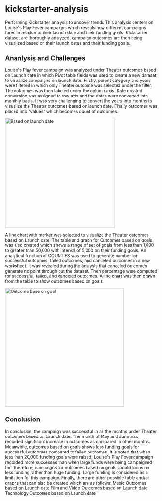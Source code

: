 # kickstarter-analysis
Performing Kickstarter analysis to uncover trends
This analysis centers on Louise's Play Fever campaigns which reveals how different campaigns fared in relation to their launch date and their funding goals. Kickstarter dataset are thoroughly analyzed, campaign outcomes are then being visualized based on their launch dates and their funding goals.
## Ananlysis and Challenges
Louise's Play fever campaign was analyzed under Theater outcomes based on Launch date in which Pivot table fields was used to create a new dataset to visualize campaigns on launch date. Firstly, parent category and years were filtered in which only Theater outcome was selected under the filter. The outcomes was then labeled under the column axis. Date created conversion was assigned to row axis and the dates were converted into monthly basis. It was very challenging to convert the years into months to visualize the Theater outcomes based on launch date. Finally outcomes was placed into "values" which becomes count of outcomes.


<img width="363" alt="Based on launch date" src="https://user-images.githubusercontent.com/89113627/133306658-fc908b11-559f-43e7-aec3-93bca88c09fd.PNG">

A line chart with marker was selected to visualize the Theater outcomes based on Launch date.
The table and graph for Outcomes based on goals was also created which shows a range of set of goals from less than 1,000 to greater than 50,000 with interval of 5,000 on their funding goals. An analytical function of COUNTIFS was used to generate number for successful outcomes, failed outcomes, and canceled outcomes in a  new worksheet. It was revealed during the analysis that canceled outcomes generate no point through out the dataset. Then percentage were computed for successful, failed, and canceled outcomes.
A line chart was then drawn from the table to show outcomes based on goals.


<img width="392" alt="Outcome Base on goal" src="https://user-images.githubusercontent.com/89113627/133306260-83ea4f96-02a7-4caa-ae68-4582b77562b9.PNG">


## Conclusion
In conclusion, the campaign was successful in all the months under Theater outcomes based on Launch date. The month of May and June also recorded significant increase in outcomes as compared to other months.
Meanwhile, outcomes based on goals shows less funding goals for successful outcomes compared to failed outcomes. It is noted that when less than 20,000 funding goals were raised, Louise's Play Fever campaign recorded more successes than when large funds were being campaigned for. Therefore, campaigns for outcomes based on goals should focus on less funding rather than huge funding. Large funding is considered as a limitation for this campaign.
Finally, there are other possible table and/or graphs that can also be created which are as follows:
Music Outcomes based on Launch date
Film and Video Outcomes based on Launch date
Technology Outcomes based on Launch date
